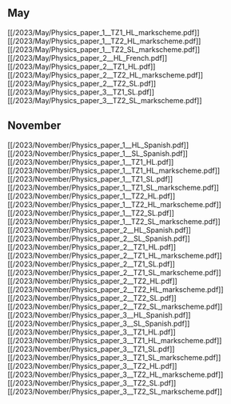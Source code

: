 
## May
[[/2023/May/Physics_paper_1__TZ1_HL_markscheme.pdf]]
[[/2023/May/Physics_paper_1__TZ2_HL_markscheme.pdf]]
[[/2023/May/Physics_paper_1__TZ2_SL_markscheme.pdf]]
[[/2023/May/Physics_paper_2__HL_French.pdf]]
[[/2023/May/Physics_paper_2__TZ1_HL.pdf]]
[[/2023/May/Physics_paper_2__TZ2_HL_markscheme.pdf]]
[[/2023/May/Physics_paper_2__TZ2_SL.pdf]]
[[/2023/May/Physics_paper_3__TZ1_SL.pdf]]
[[/2023/May/Physics_paper_3__TZ2_SL_markscheme.pdf]]

## November
[[/2023/November/Physics_paper_1__HL_Spanish.pdf]]
[[/2023/November/Physics_paper_1__SL_Spanish.pdf]]
[[/2023/November/Physics_paper_1__TZ1_HL.pdf]]
[[/2023/November/Physics_paper_1__TZ1_HL_markscheme.pdf]]
[[/2023/November/Physics_paper_1__TZ1_SL.pdf]]
[[/2023/November/Physics_paper_1__TZ1_SL_markscheme.pdf]]
[[/2023/November/Physics_paper_1__TZ2_HL.pdf]]
[[/2023/November/Physics_paper_1__TZ2_HL_markscheme.pdf]]
[[/2023/November/Physics_paper_1__TZ2_SL.pdf]]
[[/2023/November/Physics_paper_1__TZ2_SL_markscheme.pdf]]
[[/2023/November/Physics_paper_2__HL_Spanish.pdf]]
[[/2023/November/Physics_paper_2__SL_Spanish.pdf]]
[[/2023/November/Physics_paper_2__TZ1_HL.pdf]]
[[/2023/November/Physics_paper_2__TZ1_HL_markscheme.pdf]]
[[/2023/November/Physics_paper_2__TZ1_SL.pdf]]
[[/2023/November/Physics_paper_2__TZ1_SL_markscheme.pdf]]
[[/2023/November/Physics_paper_2__TZ2_HL.pdf]]
[[/2023/November/Physics_paper_2__TZ2_HL_markscheme.pdf]]
[[/2023/November/Physics_paper_2__TZ2_SL.pdf]]
[[/2023/November/Physics_paper_2__TZ2_SL_markscheme.pdf]]
[[/2023/November/Physics_paper_3__HL_Spanish.pdf]]
[[/2023/November/Physics_paper_3__SL_Spanish.pdf]]
[[/2023/November/Physics_paper_3__TZ1_HL.pdf]]
[[/2023/November/Physics_paper_3__TZ1_HL_markscheme.pdf]]
[[/2023/November/Physics_paper_3__TZ1_SL.pdf]]
[[/2023/November/Physics_paper_3__TZ1_SL_markscheme.pdf]]
[[/2023/November/Physics_paper_3__TZ2_HL.pdf]]
[[/2023/November/Physics_paper_3__TZ2_HL_markscheme.pdf]]
[[/2023/November/Physics_paper_3__TZ2_SL.pdf]]
[[/2023/November/Physics_paper_3__TZ2_SL_markscheme.pdf]]
